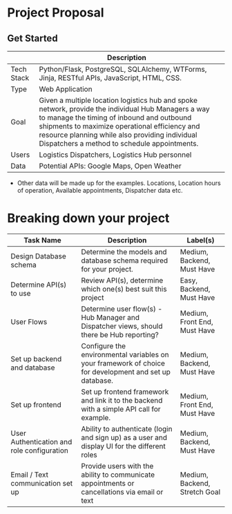 # Project Proposal


## Get Started

|            | Description                                                                                                                                                                                                                                                                                                                                              |  |
| ---------- | -------------------------------------------------------------------------------------------------------------------------------------------------------------------------------------------------------------------------------------------------------------------------------------------------------------------------------------------------------- | ------- |
| Tech Stack | Python/Flask, PostgreSQL, SQLAlchemy, WTForms, Jinja, RESTful APIs, JavaScript, HTML, CSS.                                |         |
| Type       | Web Application                                                                                                                                                                                                                                                                                                    |         |
| Goal       | Given a multiple location logistics hub and spoke network, provide the individual Hub Managers a way to manage the timing of inbound and outbound shipments to maximize operational efficiency and resource planning while also providing individual Dispatchers a method to schedule appointments.                                                                                                                                                                                                                                       |         |
| Users      | Logistics Dispatchers, Logistics Hub personnel                                                                                                                                                                                       |         |
| Data       | Potential APIs: Google Maps, Open Weather
* Other data will be made up for the examples. Locations, Location hours of operation, Available appointments, Dispatcher data etc.

# Breaking down your project

| Task Name                   | Description                                                                                                   |                                     Label(s)                   |
| --------------------------- | ------------------------------------------------------------------------------------------------------------- | ----------------------------------------------------------------- |
| Design Database schema      | Determine the models and database schema required for your project.                                           |Medium, Backend, Must Have |
| Determine API(s) to use            | Review API(s), determine which one(s) best suit this project | Easy, Backend, Must Have |
| User Flows                  | Determine user flow(s) - Hub Manager and Dispatcher views, should there be Hub reporting? | Medium, Front End, Must Have   |
| Set up backend and database | Configure the environmental variables on your framework of choice for development and set up database.        |Medium, Backend, Must Have |
| Set up frontend             | Set up frontend framework and link it to the backend with a simple API call for example.            |Medium, Front End, Must Have |
| User Authentication and role configuration       | Ability to authenticate (login and sign up) as a user and display UI for the different roles   | Medium, Backend, Must Have  |
| Email / Text communication set up     | Provide users with the ability to communicate appointments or cancellations via email or text   |Medium, Backend, Stretch Goal  |



